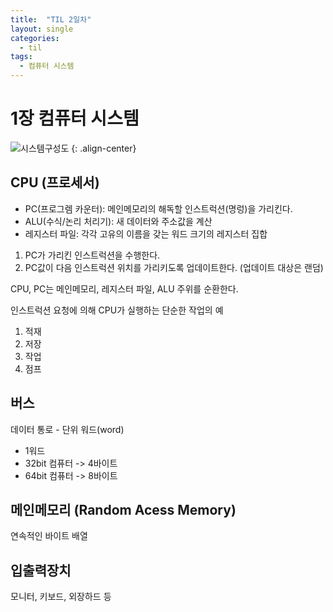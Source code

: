 ```yaml
---
title:  "TIL 2일차"
layout: single
categories:
  - til
tags:
  - 컴퓨터 시스템
---
```


# 1장 컴퓨터 시스템

![시스템구성도](https://github.com/user-attachments/assets/7f824e96-85a9-4ed4-a983-fd08d348b931)
{: .align-center}

## CPU (프로세서)
- PC(프로그렘 카운터): 메인메모리의 해독할 인스트럭션(명렁)을 가리킨다.
- ALU(수식/논리 처리기): 새 데이터와 주소값을 계산 
- 레지스터 파일: 각각 고유의 이름을 갖는 워드 크기의 레지스터 집합

1. PC가 가리킨 인스트럭션을 수행한다.
2. PC값이 다음 인스트럭션 위치를 가리키도록 업데이트한다. (업데이트 대상은 랜덤)

CPU, PC는 메인메모리, 레지스터 파일, ALU 주위를 순환한다.

인스트럭션 요청에 의해 CPU가 실행하는 단순한 작업의 예
1. 적재
2. 저장
3. 작업
4. 점프


## 버스
데이터 통로 - 단위 워드(word)

- 1워드
- 32bit 컴퓨터 -> 4바이트
- 64bit 컴퓨터 -> 8바이트

## 메인메모리 (Random Acess Memory)
연속적인 바이트 배열

## 입출력장치
모니터, 키보드, 외장하드 등



